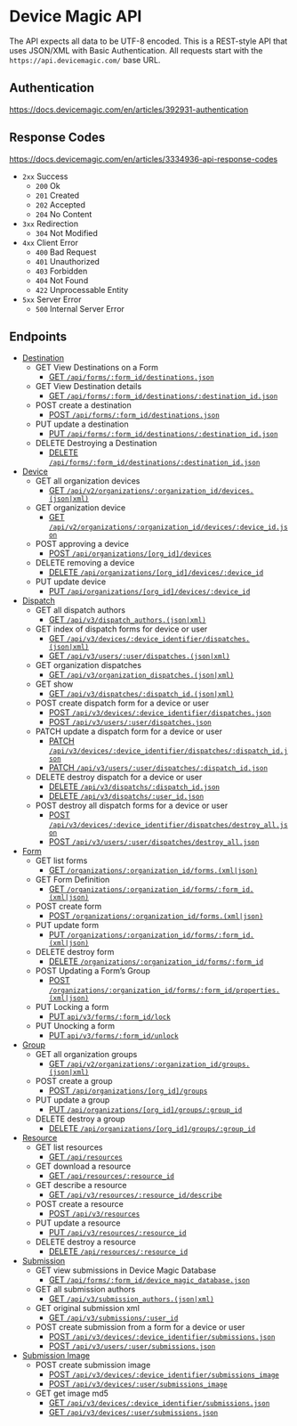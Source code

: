 # Device Magic API
The API expects all data to be UTF-8 encoded.
This is a REST-style API that uses JSON/XML with Basic Authentication.
All requests start with the `https://api.devicemagic.com/` base URL.

## Authentication

https://docs.devicemagic.com/en/articles/392931-authentication

## Response Codes
https://docs.devicemagic.com/en/articles/3334936-api-response-codes

* `2xx` Success
  * `200` Ok
  * `201` Created
  * `202` Accepted
  * `204` No Content
* `3xx` Redirection
  * `304` Not Modified
* `4xx` Client Error  
  * `400` Bad Request
  * `401` Unauthorized
  * `403` Forbidden
  * `404` Not Found
  * `422` Unprocessable Entity
* `5xx` Server Error
  * `500` Internal Server Error

## Endpoints

  * [Destination](./doc/api/destination.md)
    * GET View Destinations on a Form
      * [GET `/api/forms/:form_id/destinations.json`](./doc/api/destination.md#json-get-view-destinations-on-a-form)
    * GET View Destination details
      * [GET `/api/forms/:form_id/destinations/:destination_id.json`](./doc/api/destination.md#json-get-view-destination-details)
    * POST create a destination
      * [POST `/api/forms/:form_id/destinations.json`](./doc/api/destination.md#json-post-create-a-destination)
    * PUT update a destination
      * [PUT `/api/forms/:form_id/destinations/:destination_id.json`](./doc/api/destination.md#json-put-update-a-destination)
    * DELETE Destroying a Destination
      * [DELETE `/api/forms/:form_id/destinations/:destination_id.json`](./doc/api/destination.md#delete-destroying-a-destination)
  * [Device](./doc/api/device.md)
    * GET all organization devices
      * [GET `/api/v2/organizations/:organization_id/devices.(json|xml)`](./doc/api/device.md#jsonxml-get-all-organization-devices)
    * GET organization device
      * [GET `/api/v2/organizations/:organization_id/devices/:device_id.json`](./doc/api/device.md#jsonxml-get-organization-device)
    * POST approving a device
      * [POST `/api/organizations/[org_id]/devices`](./doc/api/device.md#post-approving-a-device)
    * DELETE removing a device
      * [DELETE `/api/organizations/[org_id]/devices/:device_id`](./doc/api/device.md#delete-removing-a-device)      
    * PUT update device
      * [PUT `/api/organizations/[org_id]/devices/:device_id`](./doc/api/device.md#jsonxml-put-update-device)
  * [Dispatch](./doc/api/dispatch.md)
    * GET all dispatch authors
      * [GET `/api/v3/dispatch_authors.(json|xml)`](./doc/api/dispatch.md#jsonxml-get-all-dispatch-authors)
    * GET index of dispatch forms for device or user
      * [GET `/api/v3/devices/:device_identifier/dispatches.(json|xml)`](./doc/api/dispatch.md#jsonxml-get-index-dispatch-forms-for-a-device)
      * [GET `/api/v3/users/:user/dispatches.(json|xml)`](./doc/api/dispatch.md#jsonxml-get-index-dispatch-forms-for-a-user)
    * GET organization dispatches
      * [GET `/api/v3/organization_dispatches.(json|xml)`](./doc/api/dispatch.md#jsonxml-get-organization-dispatches)
    * GET show
      * [GET `/api/v3/dispatches/:dispatch_id.(json|xml)`](./doc/api/dispatch.md#jsonxml-get-show-dispatch)
    * POST create dispatch form for a device or user
      * [POST `/api/v3/devices/:device_identifier/dispatches.json`](./doc/api/dispatch.md#jsonxml-post-create-dispatch-form-for-a-device)
      * [POST `/api/v3/users/:user/dispatches.json`](./doc/api/dispatch.md#jsonxml-post-create-dispatch-form-for-a-user)
    * PATCH update a dispatch form for a device or user
      * [PATCH `/api/v3/devices/:device_identifier/dispatches/:dispatch_id.json`](./doc/api/dispatch.md#jsonxml-patch-update-dispatch-form-for-a-device)
      * [PATCH `/api/v3/users/:user/dispatches/:dispatch_id.json`](./doc/api/dispatch.md#jsonxml-patch-update-dispatch-form-for-a-user)
    * DELETE destroy dispatch for a device or user
      * [DELETE `/api/v3/dispatchs/:dispatch_id.json`](./doc/api/dispatch.md#json-delete-dispatch-form-for-device)
      * [DELETE `/api/v3/dispatchs/:user_id.json`](./doc/api/dispatch.md#json-delete-dispatch-form-for-user)
    * POST destroy all dispatch forms for a device or user
      * [POST `/api/v3/devices/:device_identifier/dispatches/destroy_all.json`](./doc/api/dispatch.md#json-post-destroy-all-dispatch-forms-for-a-device)
      * [POST `/api/v3/users/:user/dispatches/destroy_all.json`](./doc/api/dispatch.md#json-post-destroy-all-dispatch-forms-for-a-user)
  * [Form](./doc/api/form.md)
    * GET list forms
      * [GET `/organizations/:organization_id/forms.(xml|json)`](./doc/api/form.md#jsonxml-get-list-forms)
    * GET Form Definition
      * [GET `/organizations/:organization_id/forms/:form_id.(xml|json)`](./doc/api/form.md#jsonxml-get-form-definition)
    * POST create form
      * [POST `/organizations/:organization_id/forms.(xml|json)`](./doc/api/form.md#jsonxml-post-create-form)
    * PUT update form
      * [PUT `/organizations/:organization_id/forms/:form_id.(xml|json)`](./doc/api/form.md#jsonxml-put-update-form)
    * DELETE destroy form
      * [DELETE `/organizations/:organization_id/forms/:form_id`](./doc/api/form.md#delete-destroy-form)
    * POST Updating a Form’s Group
      * [POST `/organizations/:organization_id/forms/:form_id/properties.(xml|json)`](./doc/api/form.md#jsonxml-post-updating-a-forms-group)
    * PUT Locking a form
      * [PUT `api/v3/forms/:form_id/lock`](./doc/api/form.md#put-locking-a-form)
    * PUT Unocking a form
      * [PUT `api/v3/forms/:form_id/unlock`](./doc/api/form.md#put-unocking-a-form)
  * [Group](./doc/api/group.md)
    * GET all organization groups
      * [GET `/api/v2/organizations/:organization_id/groups.(json|xml)`](./doc/api/group.md#jsonxml-get-all-organization-groups)
    * POST create a group
      * [POST `/api/organizations/[org_id]/groups`](./doc/api/group.md#jsonxml-post-create-group)
    * PUT update a group
      * [PUT `/api/organizations/[org_id]/groups/:group_id`](./doc/api/group.md#jsonxml-put-update-group)
    * DELETE destroy a group
      * [DELETE `/api/organizations/[org_id]/groups/:group_id`](./doc/api/group.md#delete-destroy-group)      
  * [Resource](./doc/api/resource.md)
    * GET list resources
      * [GET `/api/resources`](./doc/api/resource.md#jsonxml-get-list-resources)
    * GET download a resource
      * [GET `/api/resources/:resource_id`](./doc/api/resource.md#get-download-resource)
    * GET describe a resource
      * [GET `/api/v3/resources/:resource_id/describe`](./doc/api/resource.md#jsonxml-get-describe-resource)
    * POST create a resource
      * [POST `/api/v3/resources`](./doc/api/resource.md#json-post-create-resource)
    * PUT update a resource
      * [PUT `/api/v3/resources/:resource_id`](./doc/api/resource.md#json-put-update-resource)
    * DELETE destroy a resource
      * [DELETE `/api/resources/:resource_id`](./doc/api/resource.md#delete-destroy-resource)      
  * [Submission](./doc/api/submission.md)
    * GET view submissions in Device Magic Database
      * [GET `/api/forms/:form_id/device_magic_database.json`](./doc/api/submission.md#json-get-view-submissions-in-device-magic-database)
    * GET all submission authors
      * [GET `/api/v3/submission_authors.(json|xml)`](./doc/api/submission.md#jsonxml-get-all-submission-authors)
    * GET original submission xml
      * [GET `/api/v3/submissions/:user_id`](./doc/api/submission.md#xml-get-original-submission-xml)
    * POST create submission from a form for a device or user
      * [POST `/api/v3/devices/:device_identifier/submissions.json`](./doc/api/submission.md#json-post-create-submission-from-a-form-for-a-device)
      * [POST `/api/v3/users/:user/submissions.json`](./doc/api/submission.md#json-post-create-submission-from-a-form-for-a-user)
  * [Submission Image](./doc/api/submission_image.md)
    * POST create submission image  
      * [POST `/api/v3/devices/:device_identifier/submissions_image`](./doc/api/submission_image.md#post-create-submission-image-for-a-device)
      * [POST `/api/v3/devices/:user/submissions_image`](./doc/api/submission_image.md#post-create-submission-image-for-a-user)
    * GET get image md5  
      * [GET `/api/v3/devices/:device_identifier/submissions.json`](./doc/api/submission_image.md#get-submission-image-md5-for-a-device)
      * [GET `/api/v3/devices/:user/submissions.json`](./doc/api/submission_image.md#get-submission-image-md5-for-a-user)

